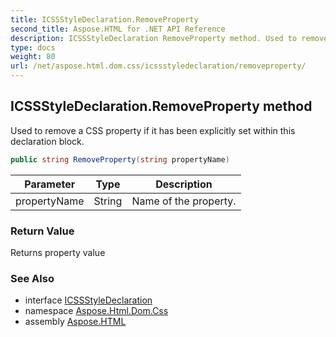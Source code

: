 ```yaml
---
title: ICSSStyleDeclaration.RemoveProperty
second_title: Aspose.HTML for .NET API Reference
description: ICSSStyleDeclaration RemoveProperty method. Used to remove a CSS property if it has been explicitly set within this declaration block
type: docs
weight: 80
url: /net/aspose.html.dom.css/icssstyledeclaration/removeproperty/
---
```

## ICSSStyleDeclaration.RemoveProperty method

Used to remove a CSS property if it has been explicitly set within this declaration block.

```csharp
public string RemoveProperty(string propertyName)
```

| Parameter | Type | Description |
| --- | --- | --- |
| propertyName | String | Name of the property. |

### Return Value

Returns property value

### See Also

* interface [ICSSStyleDeclaration](../)
* namespace [Aspose.Html.Dom.Css](../../../aspose.html.dom.css/)
* assembly [Aspose.HTML](../../../)
